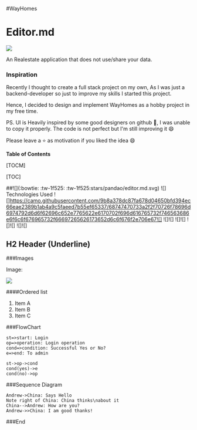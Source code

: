 #WayHomes

# Editor.md

![](https://raw.githubusercontent.com/aimbot1526/dumper-frontend/develop/assets/images/dumper-no-bg.png)


An Realestate application that does not use/share your data.

### Inspiration

Recently I thought to create a full stack project on my own, As I was just a backend-developer so just to improve my skills I started this project.

Hence, I decided to design and implement WayHomes as a hobby project in my free time.

PS. UI is Heavily inspired by some good designers on github 🤪, I was unable to copy it properly. The code is not perfect but I'm still improving it 😄

Please leave a ⭐ as motivation if you liked the idea 😄


**Table of Contents**

[TOCM]

[TOC]


##![](:bowtie: :tw-1f525: :tw-1f525:stars/pandao/editor.md.svg) ![] Technologies Used
![]https://camo.githubusercontent.com/9b8a378dc87fa678d04650bfd394ec66eae2389b1ab4a9c5faeed7b55ef65337/68747470733a2f2f70726f78696d6974792d6d6f62696c652e7765622e6170702f696d616765732f746563686e6f6c6f676965732f66697265626173652d6c6f676f2e706e67![]
![]![]
![]![]
![]![]
![]![]


H2 Header (Underline)
-------------




###Images

Image:

![](https://pandao.github.io/editor.md/examples/images/4.jpg)



####Ordered list
                
1. Item A
2. Item B
3. Item C
                
###FlowChart

```flow
st=>start: Login
op=>operation: Login operation
cond=>condition: Successful Yes or No?
e=>end: To admin

st->op->cond
cond(yes)->e
cond(no)->op
```

###Sequence Diagram
                    
```seq
Andrew->China: Says Hello 
Note right of China: China thinks\nabout it 
China-->Andrew: How are you? 
Andrew->>China: I am good thanks!
```

###End
